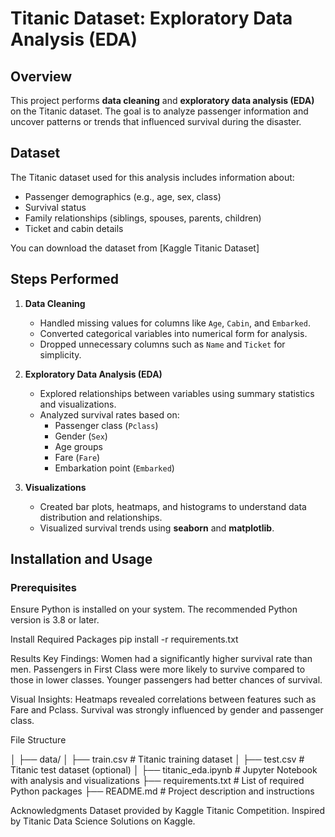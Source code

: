 # Titanic Dataset: Exploratory Data Analysis (EDA)

## Overview
This project performs **data cleaning** and **exploratory data analysis (EDA)** on the Titanic dataset.
 The goal is to analyze passenger information and uncover patterns or trends that influenced survival during the disaster.

## Dataset
The Titanic dataset used for this analysis includes information about:
- Passenger demographics (e.g., age, sex, class)
- Survival status
- Family relationships (siblings, spouses, parents, children)
- Ticket and cabin details

You can download the dataset from [Kaggle Titanic Dataset]

## Steps Performed
1. **Data Cleaning**
   - Handled missing values for columns like `Age`, `Cabin`, and `Embarked`.
   - Converted categorical variables into numerical form for analysis.
   - Dropped unnecessary columns such as `Name` and `Ticket` for simplicity.

2. **Exploratory Data Analysis (EDA)**
   - Explored relationships between variables using summary statistics and visualizations.
   - Analyzed survival rates based on:
     - Passenger class (`Pclass`)
     - Gender (`Sex`)
     - Age groups
     - Fare (`Fare`)
     - Embarkation point (`Embarked`)

3. **Visualizations**
   - Created bar plots, heatmaps, and histograms to understand data distribution and relationships.
   - Visualized survival trends using **seaborn** and **matplotlib**.

## Installation and Usage
### Prerequisites
Ensure Python is installed on your system. The recommended Python version is 3.8 or later.

 Install Required Packages
pip install -r requirements.txt

Results
Key Findings:
Women had a significantly higher survival rate than men.
Passengers in First Class were more likely to survive compared to those in lower classes.
Younger passengers had better chances of survival.

Visual Insights:
Heatmaps revealed correlations between features such as Fare and Pclass.
Survival was strongly influenced by gender and passenger class.

File Structure

│
├── data/
│   ├── train.csv           # Titanic training dataset
│   ├── test.csv            # Titanic test dataset (optional)
│
├── titanic_eda.ipynb       # Jupyter Notebook with analysis and visualizations
├── requirements.txt        # List of required Python packages
├── README.md               # Project description and instructions


Acknowledgments
Dataset provided by Kaggle Titanic Competition.
Inspired by Titanic Data Science Solutions on Kaggle.




